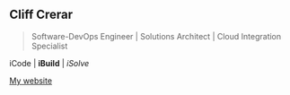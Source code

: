 ## Cliff Crerar
> Software-DevOps Engineer | Solutions Architect | Cloud Integration Specialist

 iCode | __iBuild__ | _iSolve_

<!---
CliffCrerar/CliffCrerar is a ✨ special ✨ repository because its `README.md` (this file) appears on your GitHub profile.
You can click the Preview link to take a look at your changes.
--->


<a href="https://cliffcrerar.tech" target="_blank">My website</a>

<script src="https://gist.github.com/CliffCrerar/86acea120a986bc82e6cb4d819ae064f.js"></script>
